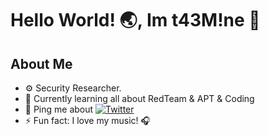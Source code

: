 # Hello World! 🌏, Im t43M!ne 👋

## About Me

- ⚙️ Security Researcher.
- 🌱 Currently learning all about RedTeam & APT & Coding
- 💬 Ping me about [![Twitter](https://img.shields.io/badge/@t43-1DA1F2?style=flat-square&logo=twitter&logoColor=white)](https://twitter.com/t4377179214) 
- ⚡️ Fun fact: I love my music! 🎧
